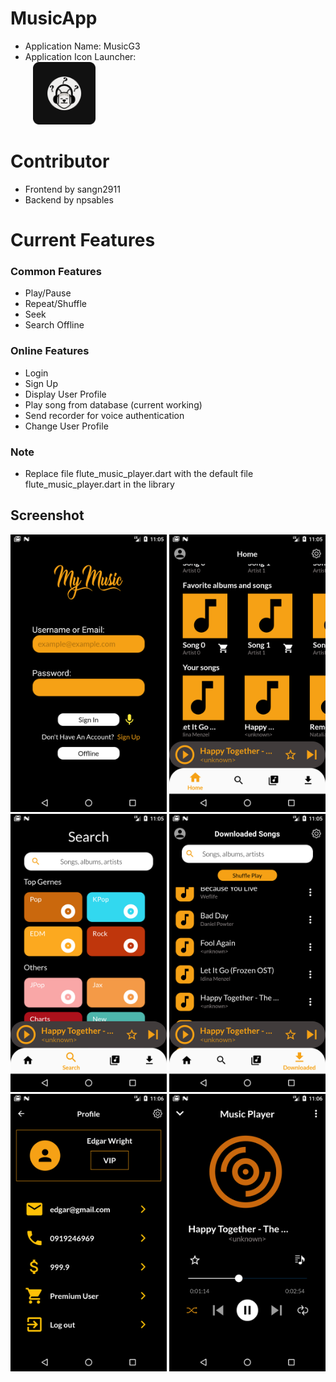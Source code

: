 # MusicApp
- Application Name: MusicG3  
- Application Icon Launcher:  
&nbsp;&nbsp;&nbsp;<img src="https://github.com/sangn2911/MusicApp/blob/dev/android/app/src/main/res/drawable-mdpi/ic_launcher_background.png" width="100">

# Contributor
- Frontend by sangn2911
- Backend by npsables


# Current Features
### Common Features
- Play/Pause  
- Repeat/Shuffle
- Seek  
- Search Offline

### Online Features
- Login  
- Sign Up  
- Display User Profile
- Play song from database (current working)
- Send recorder for voice authentication
- Change User Profile

### Note
- Replace file flute_music_player.dart with the default file flute_music_player.dart in the library

## Screenshot
<img src="https://github.com/sangn2911/MusicApp/blob/musicappFunction/flutter_01.png" width="250"> <img src="https://github.com/sangn2911/MusicApp/blob/musicappFunction/flutter_02.png" width="250"> <img src="https://github.com/sangn2911/MusicApp/blob/musicappFunction/flutter_03.png" width="250"> <img src="https://github.com/sangn2911/MusicApp/blob/musicappFunction/flutter_04.png" width="250"> <img src="https://github.com/sangn2911/MusicApp/blob/musicappFunction/flutter_05.png" width="250"> <img src="https://github.com/sangn2911/MusicApp/blob/musicappFunction/flutter_07.png" width="250"> 
